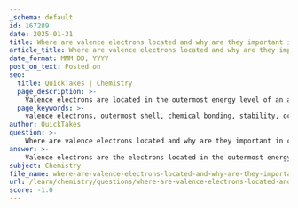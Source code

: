 ```yaml
---
_schema: default
id: 167289
date: 2025-01-31
title: Where are valence electrons located and why are they important in chemical bonding?
article_title: Where are valence electrons located and why are they important in chemical bonding?
date_format: MMM DD, YYYY
post_on_text: Posted on
seo:
  title: QuickTakes | Chemistry
  page_description: >-
    Valence electrons are located in the outermost energy level of an atom and are crucial for chemical bonding. They determine an atom's stability, bond formation, and reactivity, influencing chemical properties and interactions.
  page_keywords: >-
    valence electrons, outermost shell, chemical bonding, stability, octet rule, covalent bonds, ionic bonds, reactivity, periodic table, functional groups, chemical properties
author: QuickTakes
question: >-
    Where are valence electrons located and why are they important in chemical bonding?
answer: >-
    Valence electrons are the electrons located in the outermost energy level or shell of an atom. They are crucial in chemical bonding because they are the electrons that participate in the formation of bonds with other atoms. The number of valence electrons an atom has determines its chemical properties and reactivity.\n\nThe importance of valence electrons in chemical bonding can be summarized as follows:\n\n1. **Chemical Stability**: Atoms tend to achieve a stable electronic configuration, often described by the octet rule, which states that atoms are most stable when they have eight electrons in their valence shell. This drive for stability influences how atoms interact with one another.\n\n2. **Bond Formation**: Valence electrons are involved in forming both covalent and ionic bonds. For example, in covalent bonding, atoms share valence electrons to achieve a full outer shell, while in ionic bonding, one atom donates electrons to another, resulting in the formation of charged ions.\n\n3. **Predicting Reactivity**: The number of valence electrons can often be determined by the group number of the element in the periodic table. For instance, elements in group 1 have one valence electron, while those in group 17 have seven. This information is essential for predicting how elements will interact with one another.\n\n4. **Functional Groups**: In organic chemistry, the presence and arrangement of valence electrons in functional groups determine the chemical behavior of molecules, influencing reactions and properties.\n\nIn summary, valence electrons are fundamental to understanding chemical bonding and the behavior of elements in reactions, making them a key concept in chemistry.
subject: Chemistry
file_name: where-are-valence-electrons-located-and-why-are-they-important-in-chemical-bonding.md
url: /learn/chemistry/questions/where-are-valence-electrons-located-and-why-are-they-important-in-chemical-bonding
score: -1.0
---
```


&nbsp;
